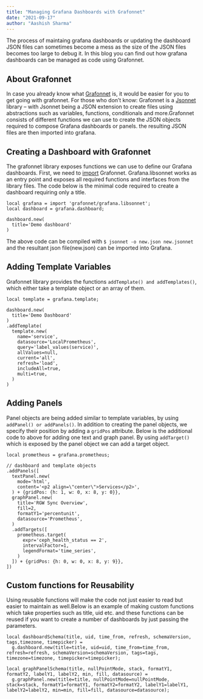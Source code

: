 ```yaml
---
title: "Managing Grafana Dashboards with Grafonnet"
date: "2021-09-17"
author: "Aashish Sharma"
---
```


The process of maintaing grafana dashboards or updating the dashboard JSON files can sometimes become a mess as the size of the JSON files becomes too large to debug it. In this blog you can find out how grafana dashboards can be managed as code using Grafonnet.

## About Grafonnet

In case you already know what [Grafonnet](https://github.com/grafana/grafonnet-lib) is, it would be easier for you to get going with grafonnet. For those who don’t know: Grafonnet is a [Jsonnet](https://jsonnet.org) library – with Jsonnet being a JSON extension to create files using abstractions such as variables, functions, conditionals and more.Grafonnet consists of different functions we can use to create the JSON objects required to compose Grafana dashboards or panels. the resulting JSON files are then imported into grafana.

## Creating a Dashboard with Grafonnet

The grafonnet library exposes functions we can use to define our Grafana dashboards. First, we need to [import](https://grafana.github.io/grafonnet-lib/getting-started/) Grafonnet. Grafana.libsonnet works as an entry point and exposes all required functions and interfaces from the library files.
The code below is the minimal code required to create a dashboard requiring only a title.

```
local grafana = import 'grafonnet/grafana.libsonnet';
local dashboard = grafana.dashboard;
 
dashboard.new(
  title='Demo dashboard'
)
```

The above code can be compiled with `$ jsonnet -o new.json new.jsonnet` and the resultant json file(new.json) can be imported into Grafana.

## Adding Template Variables

Grafonnet library provides the functions `addTemplate() and addTemplates()`, which either take a template object or an array of them.

```
local template = grafana.template;
 
dashboard.new(
  title='Demo Dashboard'
)
.addTemplate(
  template.new(
    name='service',
    datasource='LocalPrometheus',
    query='label_values(service)',
    allValues=null,
    current='all',
    refresh='load',
    includeAll=true,
    multi=true,
  )
)
```

## Adding Panels

Panel objects are being added similar to template variables, by using `addPanel() or addPanels()`. In addition to creating the panel objects, we specify their position by adding a `gridPos` attribute. Below is the additional code to above for adding one text and graph panel.
By using `addTarget()` which is exposed by the panel object we can add a target object.

```
local prometheus = grafana.prometheus;
 
// dashboard and template objects
.addPanels([
  textPanel.new(
    mode='html',
    content='<p2 align=\"center\">Services</p2>',
  ) + {gridPos: {h: 1, w: 0, x: 8, y: 0}},
  graphPanel.new(
    title='RGW Sync Overview',
    fill=2,
    formatY1='percentunit',
    datasource='Prometheus',
  )
  .addTargets([
    prometheus.target(
      expr='ceph_health_status == 2',
      intervalFactor=1,
      legendFormat='time_series',
    )
  ]) + {gridPos: {h: 0, w: 0, x: 8, y: 9}},
])
```

## Custom functions for Reusability

Using reusable functions will make the code not just easier to read but easier to maintain as well.Below is an example of making custom functions which take properties such as title, uid etc. and these functions can be reused if you want to create a number of dashboards by just passing the parameters.

```
local dashboardSchema(title, uid, time_from, refresh, schemaVersion, tags,timezone, timepicker) =
  g.dashboard.new(title=title, uid=uid, time_from=time_from, refresh=refresh, schemaVersion=schemaVersion, tags=tags, timezone=timezone, timepicker=timepicker);

local graphPanelSchema(title, nullPointMode, stack, formatY1, formatY2, labelY1, labelY2, min, fill, datasource) =
  g.graphPanel.new(title=title, nullPointMode=nullPointMode, stack=stack, formatY1=formatY1, formatY2=formatY2, labelY1=labelY1, labelY2=labelY2, min=min, fill=fill, datasource=datasource);

```